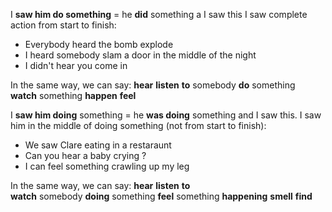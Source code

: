 I **saw him do something** = he **did** something a I saw this
I saw complete action from start to finish:
- Everybody heard the bomb explode
- I heard somebody slam a door in the middle of the night
- I didn't hear you come in

In the same way, we can say:
**hear**
**listen** **to**      somebody **do** something         
**watch**         something **happen**
**feel**

I **saw him doing** something = he **was doing** something and I saw this.
I saw him in the middle of doing something (not from start to finish):
- We saw Clare eating in a restaraunt
- Can you hear a baby crying ?
- I can feel something crawling up my leg

In the same way, we can say:
**hear**
**listen** **to**  
**watch**          somebody **doing** something
**feel**              something **happening**
**smell**
**find**